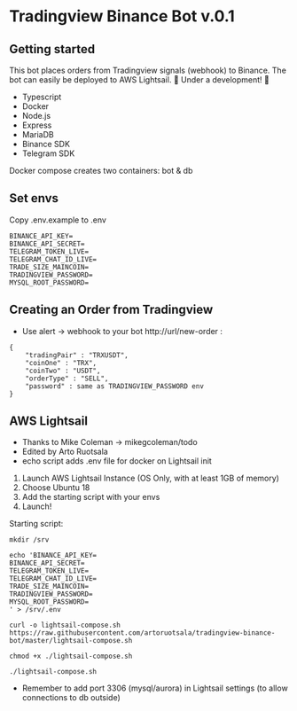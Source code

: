 # Tradingview Binance Bot v.0.1

## Getting started

This bot places orders from Tradingview signals (webhook) to Binance. The bot can easily be deployed to AWS Lightsail.
🚧 Under a development! 🚧

- Typescript
- Docker
- Node.js
- Express
- MariaDB
- Binance SDK
- Telegram SDK

Docker compose creates two containers: bot & db

## Set envs

Copy .env.example to .env

```
BINANCE_API_KEY=
BINANCE_API_SECRET=
TELEGRAM_TOKEN_LIVE=
TELEGRAM_CHAT_ID_LIVE=
TRADE_SIZE_MAINCOIN=
TRADINGVIEW_PASSWORD=
MYSQL_ROOT_PASSWORD=
```

## Creating an Order from Tradingview

- Use alert -> webhook to your bot http://url/new-order :

```
{
	"tradingPair" : "TRXUSDT",
	"coinOne" : "TRX",
	"coinTwo" : "USDT",
	"orderType" : "SELL",
	"password" : same as TRADINGVIEW_PASSWORD env
}
```

## AWS Lightsail

- Thanks to Mike Coleman -> mikegcoleman/todo
- Edited by Arto Ruotsala
- echo script adds .env file for docker on Lightsail init

1. Launch AWS Lightsail Instance (OS Only, with at least 1GB of memory)
2. Choose Ubuntu 18
3. Add the starting script with your envs
4. Launch!

Starting script:

```
mkdir /srv

echo 'BINANCE_API_KEY=
BINANCE_API_SECRET=
TELEGRAM_TOKEN_LIVE=
TELEGRAM_CHAT_ID_LIVE=
TRADE_SIZE_MAINCOIN=
TRADINGVIEW_PASSWORD=
MYSQL_ROOT_PASSWORD=
' > /srv/.env

curl -o lightsail-compose.sh https://raw.githubusercontent.com/artoruotsala/tradingview-binance-bot/master/lightsail-compose.sh

chmod +x ./lightsail-compose.sh

./lightsail-compose.sh

```

- Remember to add port 3306 (mysql/aurora) in Lightsail settings (to allow connections to db outside)
